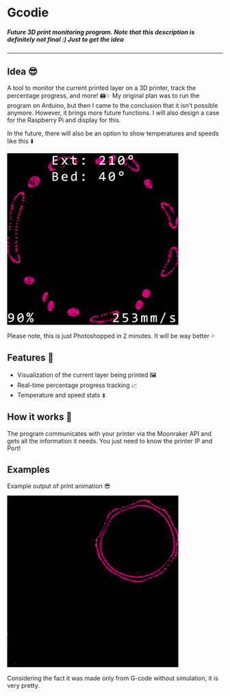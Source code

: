 # Gcodie

##### Future 3D print monitoring program. Note that this description is definitely not final :) Just to get the idea
---
## Idea 😎
A tool to monitor the current printed layer on a 3D printer, track the percentage progress, and more! 🖨️✨
My original plan was to run the program on Arduino, but then I came to the conclusion that it isn't possible anymore. However, it brings more future functions.
I will also design a case for the Raspberry Pi and display for this.

In the future, there will also be an option to show temperatures and speeds like this ⬇️

![example](git_repo/example.png)

Please note, this is just Photoshopped in 2 minutes. It will be way better 💦

## Features 🌟
- Visualization of the current layer being printed 🖼️
- Real-time percentage progress tracking 📈
- Temperature and speed stats ⏫

## How it works 🤔
The program communicates with your printer via the Moonraker API and gets all the information it needs.
You just need to know the printer IP and Port!

## Examples
Example output of print animation 😎

![alt text](git_repo/animation.gif)

Considering the fact it was made only from G-code without simulation, it is very pretty.
